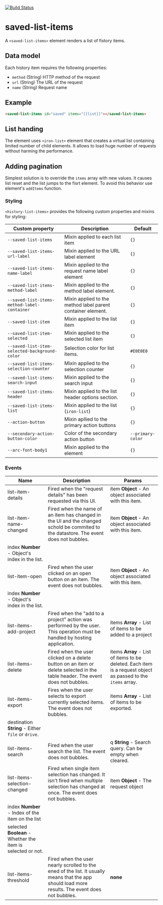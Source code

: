 [![Build Status](https://travis-ci.org/advanced-rest-client/saved-list-items.svg?branch=stage)](https://travis-ci.org/advanced-rest-client/saved-list-items)  

# saved-list-items

A `<saved-list-items>` element renders a list of fistory items.

## Data model

Each history item requires the following properties:

-   `method` (String) HTTP method of the request
-   `url` (String) The URL of the request
-   `name` (String) Request name

## Example

```html
<saved-list-items id="saved" items="[[list]]"></saved-list-items>
```

## List handing

The element uses `<iron-list>` element that creates a virtual list containing
limited number of child elements. It allows to load huge number of requests
without harming the performance.

## Adding pagination

Simplest solution is to override the `items` array with new values.
It causes list reset and the list jumps to the fisrt element. To avoid this behavior use element's `addItems` function.

### Styling
`<history-list-items>` provides the following custom properties and mixins for styling:

Custom property | Description | Default
----------------|-------------|----------
`--saved-list-items` | Mixin applied to each list item | `{}`
`--saved-list-items-url-label` | Mixin applied to the URL label element | `{}`
`--saved-list-items-name-label` | Mixin applied to the request name label element | `{}`
`--saved-list-items-method-label` | Mixin applied to the method label element. | `{}`
`--saved-list-items-method-label-container` | Mixin applied to the method label parent container element. | `{}`
`--saved-list-item` | Mixin applied to the list item | `{}`
`--saved-list-item-selected` | Mixin applied to the selected list item | `{}`
`--saved-list-item-selected-background-color` | Selection color for list items. | `#E0E0E0`
`--saved-list-items-selection-counter` | Mixin applied to the selection counter | `{}`
`--saved-list-items-search-input` | Mixin applied to the search input | `{}`
`--saved-list-items-header` | Mixin applied to the list header options section. | `{}`
`--saved-list-items-list` | Mixin applied to the list (`iron-list`) | `{}`
`--action-button` | Mixin apllied to the primary action buttons | `{}`
`--secondary-action-button-color` | Color of the secondary action button | `--primary-color`
`--arc-font-body1` | Mixin applied to the element | `{}`



### Events
| Name | Description | Params |
| --- | --- | --- |
| list-item-details | Fired when the "request details" has been requested via this UI. | item **Object** - An object associated with this item. |
| list-item-name-changed | Fired when the name of an item has changed in the UI and the changed schold be commited to the datastore.  The event does not bubbles. | item **Object** - An object associated with this item. |
index **Number** - Object's index in the list. |
| list-item-open | Fired when the user clicked on an open button on an item.  The event does not bubbles. | item **Object** - An object associated with this item. |
index **Number** - Object's index in the list. |
| list-items-add-project | Fired when the "add to a project" action was performed by the user. This operation must be handled by hosting application. | items **Array** - List of items to be added to a project |
| list-items-delete | Fired when the user clicked on a delete button on an item or delete selected in the table header.  The event does not bubbles. | items **Array** - List of items to be deleted. Each item is a request object as passed to the `items` array. |
| list-items-export | Fires when the user selects to export currently selected items.  The event does not bubbles. | items **Array** - List of items to be exported. |
destination **String** - Either `file` or `drive`. |
| list-items-search | Fired when the user search the list.  The event does not bubbles. | q **String** - Search query. Can be empty when cleared. |
| list-items-selection-changed | Fired when single item selection has changed. It isn't fired when multiple selection has changed at once.  The event does not bubbles. | item **Object** - The request object |
index **Number** - Index of the item on the list |
selected **Boolean** - Whether the item is selected or not. |
| list-items-threshold | Fired when the user nearly scrolled to the ened of the list. It usually means that the app should load more results.  The event does not bubbles. | __none__ |
